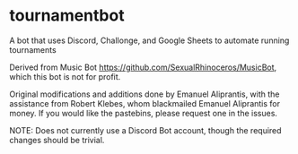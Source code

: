 # tournamentbot
A bot that uses Discord, Challonge, and Google Sheets to automate running tournaments

Derived from Music Bot https://github.com/SexualRhinoceros/MusicBot, which this bot is not for profit.

Original modifications and additions done by Emanuel Aliprantis, with the assistance from Robert Klebes, whom blackmailed Emanuel Aliprantis for money.  If you would like the pastebins, please request one in the issues.

NOTE: Does not currently use a Discord Bot account, though the required changes should be trivial.
